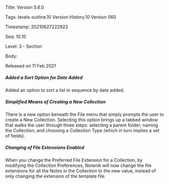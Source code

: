Title:  Version 5.6.0

Tags:   levels-outline.10 Version History.10 Version 560

Timestamp: 20210627222923

Seq:    10.10

Level:  3 - Section

Body: 

Released on 11 Feb 2021
 
##### Added a Sort Option for Date Added

Added an option to sort a list in sequence by date added. 

 
##### Simplified Means of Creating a New Collection

There is a new option beneath the File menu that simply prompts the user to create a New Collection. Selecting this option brings up a tabbed window that walks the user through three steps: selecting a parent folder; naming the Collection; and choosing a Collection Type (which in turn implies a set of fields). 

 
##### Changing of File Extensions Enabled

When you change the Preferred File Extension for a Collection, by modifying the Collection Preferences, Notenik will now change the file extensions for all the Notes in the Collection to the new value, instead of only changing the extension of the template file.
